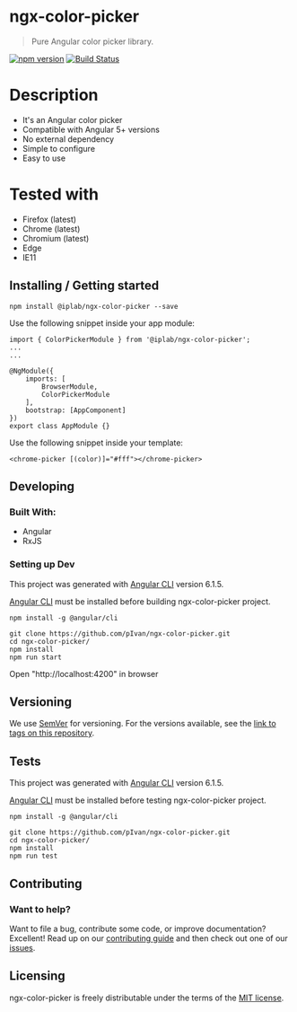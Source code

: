 # ngx-color-picker
> Pure Angular color picker library.


[![npm version](https://badge.fury.io/js/%40iplab%2Fngx-color-picker.svg)](https://www.npmjs.com/package/@iplab/ngx-color-picker)
[![Build Status](https://travis-ci.org/pIvan/ngx-color-picker.svg?branch=master)](https://travis-ci.org/pIvan/ngx-color-picker)


# Description

- It's an Angular color picker
- Compatible with Angular 5+ versions
- No external dependency
- Simple to configure
- Easy to use


# Tested with

- Firefox (latest)
- Chrome (latest)
- Chromium (latest)
- Edge
- IE11


## Installing / Getting started

```shell
npm install @iplab/ngx-color-picker --save
```

Use the following snippet inside your app module: 
```shell
import { ColorPickerModule } from '@iplab/ngx-color-picker';
...
...

@NgModule({
    imports: [
        BrowserModule,
        ColorPickerModule
    ],
    bootstrap: [AppComponent]
})
export class AppModule {}
```

Use the following snippet inside your template: 
```shell
<chrome-picker [(color)]="#fff"></chrome-picker>
```


## Developing

### Built With: 
- Angular
- RxJS

### Setting up Dev

This project was generated with [Angular CLI](https://github.com/angular/angular-cli) version 6.1.5.


[Angular CLI](https://github.com/angular/angular-cli) must be installed before building ngx-color-picker project.

```shell
npm install -g @angular/cli
```

```shell
git clone https://github.com/pIvan/ngx-color-picker.git
cd ngx-color-picker/
npm install
npm run start
```
Open "http://localhost:4200" in browser


## Versioning

We use [SemVer](http://semver.org/) for versioning. For the versions available, see the [link to tags on this repository](https://github.com/pIvan/ngx-color-picker/tags).

## Tests

This project was generated with [Angular CLI](https://github.com/angular/angular-cli) version 6.1.5.


[Angular CLI](https://github.com/angular/angular-cli) must be installed before testing ngx-color-picker project.

```shell
npm install -g @angular/cli
```


```shell
git clone https://github.com/pIvan/ngx-color-picker.git
cd ngx-color-picker/
npm install
npm run test
```

## Contributing

### Want to help?

Want to file a bug, contribute some code, or improve documentation? Excellent! Read up on our [contributing guide](https://github.com/pIvan/ngx-color-picker/blob/master/CONTRIBUTING.md) and then check out one of our [issues](https://github.com/pIvan/ngx-color-picker/issues).



## Licensing

ngx-color-picker is freely distributable under the terms of the [MIT license](https://github.com/pIvan/ngx-color-picker/blob/master/LICENSE).
